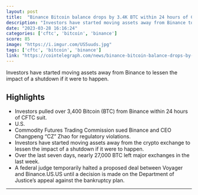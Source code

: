 ```yaml
---
layout: post
title:  "Binance Bitcoin balance drops by 3.4K BTC within 24 hours of CFTC lawsuit"
description: "Investors have started moving assets away from Binance to lessen the impact of a shutdown if it were to happen."
date: "2023-03-28 16:16:24"
categories: ['cftc', 'bitcoin', 'binance']
score: 85
image: "https://i.imgur.com/US5uuds.jpg"
tags: ['cftc', 'bitcoin', 'binance']
link: "https://cointelegraph.com/news/binance-bitcoin-balance-drops-by-3-4k-btc-within-24-hours-of-cftc-lawsuit"
---
```


Investors have started moving assets away from Binance to lessen the impact of a shutdown if it were to happen.

## Highlights

- Investors pulled over 3,400 Bitcoin (BTC) from Binance within 24 hours of CFTC suit.
- U.S.
- Commodity Futures Trading Commission sued Binance and CEO Changpeng “CZ” Zhao for regulatory violations.
- Investors have started moving assets away from the crypto exchange to lessen the impact of a shutdown if it were to happen.
- Over the last seven days, nearly 27,000 BTC left major exchanges in the last week.
- A federal judge temporarily halted a proposed deal between Voyager and Binance.US.US until a decision is made on the Department of Justice’s appeal against the bankruptcy plan.

---
